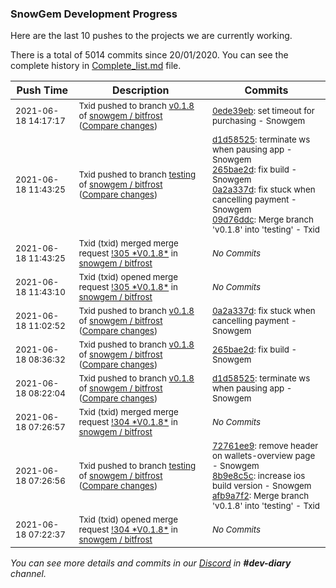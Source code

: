 
### SnowGem Development Progress

Here are the last 10 pushes to the projects we are currently working.

There is a total of 5014 commits since 20/01/2020. You can see the complete history in
 [Complete_list.md](Complete_list.md) file.

| Push Time | Description | Commits |
| --- | --- | --- |
| <sub>2021-06-18 14:17:17</sub> | <sub>Txid pushed to branch [v0\.1\.8](https://gitlab.com/snowgem/bitfrost/commits/v0.1.8) of [snowgem / bitfrost](https://gitlab.com/snowgem/bitfrost) ([Compare changes](https://gitlab.com/snowgem/bitfrost/compare/0a2a337d3f8661c77642762725f80fa9cceca86b...0ede39eb651ead9381bf1896a4c17d5ec9f66af4))</sub> | <sub>[0ede39eb](https://gitlab.com/snowgem/bitfrost/-/commit/0ede39eb651ead9381bf1896a4c17d5ec9f66af4): set timeout for purchasing - Snowgem</sub> |
| <sub>2021-06-18 11:43:25</sub> | <sub>Txid pushed to branch [testing](https://gitlab.com/snowgem/bitfrost/commits/testing) of [snowgem / bitfrost](https://gitlab.com/snowgem/bitfrost) ([Compare changes](https://gitlab.com/snowgem/bitfrost/compare/afb9a7f2b6a932dae0520bc2f9b28b0f12f3c6a5...09d76ddc975e8578f634ad564ae1cfa48ae10e65))</sub> | <sub>[d1d58525](https://gitlab.com/snowgem/bitfrost/-/commit/d1d58525a6c39ee0ea8a93e0aac0a313807b862f): terminate ws when pausing app - Snowgem<br>[265bae2d](https://gitlab.com/snowgem/bitfrost/-/commit/265bae2d8ac923379c78b30c17185cad43b96bc3): fix build - Snowgem<br>[0a2a337d](https://gitlab.com/snowgem/bitfrost/-/commit/0a2a337d3f8661c77642762725f80fa9cceca86b): fix stuck when cancelling payment - Snowgem<br>[09d76ddc](https://gitlab.com/snowgem/bitfrost/-/commit/09d76ddc975e8578f634ad564ae1cfa48ae10e65): Merge branch 'v0.1.8' into 'testing' - Txid</sub> |
| <sub>2021-06-18 11:43:25</sub> | <sub>Txid (txid) merged merge request [\!305 \*V0\.1\.8\*](https://gitlab.com/snowgem/bitfrost/-/merge_requests/305) in [snowgem / bitfrost](https://gitlab.com/snowgem/bitfrost)</sub> | <sub>_No Commits_</sub> |
| <sub>2021-06-18 11:43:10</sub> | <sub>Txid (txid) opened merge request [\!305 \*V0\.1\.8\*](https://gitlab.com/snowgem/bitfrost/-/merge_requests/305) in [snowgem / bitfrost](https://gitlab.com/snowgem/bitfrost)</sub> | <sub>_No Commits_</sub> |
| <sub>2021-06-18 11:02:52</sub> | <sub>Txid pushed to branch [v0\.1\.8](https://gitlab.com/snowgem/bitfrost/commits/v0.1.8) of [snowgem / bitfrost](https://gitlab.com/snowgem/bitfrost) ([Compare changes](https://gitlab.com/snowgem/bitfrost/compare/265bae2d8ac923379c78b30c17185cad43b96bc3...0a2a337d3f8661c77642762725f80fa9cceca86b))</sub> | <sub>[0a2a337d](https://gitlab.com/snowgem/bitfrost/-/commit/0a2a337d3f8661c77642762725f80fa9cceca86b): fix stuck when cancelling payment - Snowgem</sub> |
| <sub>2021-06-18 08:36:32</sub> | <sub>Txid pushed to branch [v0\.1\.8](https://gitlab.com/snowgem/bitfrost/commits/v0.1.8) of [snowgem / bitfrost](https://gitlab.com/snowgem/bitfrost) ([Compare changes](https://gitlab.com/snowgem/bitfrost/compare/d1d58525a6c39ee0ea8a93e0aac0a313807b862f...265bae2d8ac923379c78b30c17185cad43b96bc3))</sub> | <sub>[265bae2d](https://gitlab.com/snowgem/bitfrost/-/commit/265bae2d8ac923379c78b30c17185cad43b96bc3): fix build - Snowgem</sub> |
| <sub>2021-06-18 08:22:04</sub> | <sub>Txid pushed to branch [v0\.1\.8](https://gitlab.com/snowgem/bitfrost/commits/v0.1.8) of [snowgem / bitfrost](https://gitlab.com/snowgem/bitfrost) ([Compare changes](https://gitlab.com/snowgem/bitfrost/compare/8b9e8c5c07fe56c1f479cf97247170a0c3719111...d1d58525a6c39ee0ea8a93e0aac0a313807b862f))</sub> | <sub>[d1d58525](https://gitlab.com/snowgem/bitfrost/-/commit/d1d58525a6c39ee0ea8a93e0aac0a313807b862f): terminate ws when pausing app - Snowgem</sub> |
| <sub>2021-06-18 07:26:57</sub> | <sub>Txid (txid) merged merge request [\!304 \*V0\.1\.8\*](https://gitlab.com/snowgem/bitfrost/-/merge_requests/304) in [snowgem / bitfrost](https://gitlab.com/snowgem/bitfrost)</sub> | <sub>_No Commits_</sub> |
| <sub>2021-06-18 07:26:56</sub> | <sub>Txid pushed to branch [testing](https://gitlab.com/snowgem/bitfrost/commits/testing) of [snowgem / bitfrost](https://gitlab.com/snowgem/bitfrost) ([Compare changes](https://gitlab.com/snowgem/bitfrost/compare/4444f30d15d21ea612ce44b9aaa8cb75e869a70c...afb9a7f2b6a932dae0520bc2f9b28b0f12f3c6a5))</sub> | <sub>[72761ee9](https://gitlab.com/snowgem/bitfrost/-/commit/72761ee998a6ee0393868cb86a2dd172a6129814): remove header on wallets-overview page - Snowgem<br>[8b9e8c5c](https://gitlab.com/snowgem/bitfrost/-/commit/8b9e8c5c07fe56c1f479cf97247170a0c3719111): increase ios build version - Snowgem<br>[afb9a7f2](https://gitlab.com/snowgem/bitfrost/-/commit/afb9a7f2b6a932dae0520bc2f9b28b0f12f3c6a5): Merge branch 'v0.1.8' into 'testing' - Txid</sub> |
| <sub>2021-06-18 07:22:37</sub> | <sub>Txid (txid) opened merge request [\!304 \*V0\.1\.8\*](https://gitlab.com/snowgem/bitfrost/-/merge_requests/304) in [snowgem / bitfrost](https://gitlab.com/snowgem/bitfrost)</sub> | <sub>_No Commits_</sub> |

_You can see more details and commits in our [Discord](https://discord.gg/zumGnbg) in **#dev-diary** channel._
